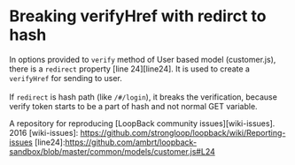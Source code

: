 # Breaking verifyHref with redirct to hash

In options provided to `verify` method of User based model (customer.js),
there is a `redirect` property [line 24][line24]. It is used to create a `verifyHref` for sending
to user.
<br><br>
 If `redirect` is hash path (like `/#/login`), it breaks the verification,
because verify token starts to be a part of hash and not normal GET variable.

A repository for reproducing [LoopBack community issues][wiki-issues].
2016
[wiki-issues]: https://github.com/strongloop/loopback/wiki/Reporting-issues
[line24]:https://github.com/ambrt/loopback-sandbox/blob/master/common/models/customer.js#L24
